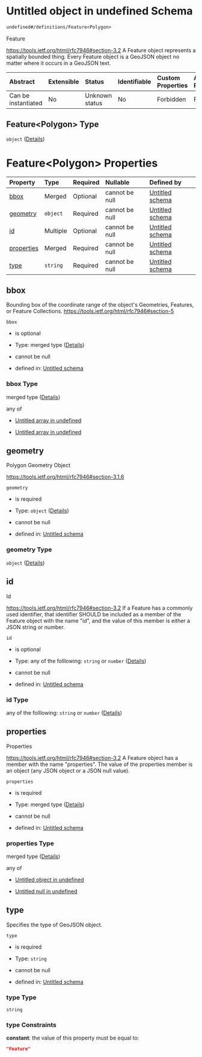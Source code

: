 # Untitled object in undefined Schema

```txt
undefined#/definitions/Feature<Polygon>
```

Feature

<https://tools.ietf.org/html/rfc7946#section-3.2> A Feature object represents a spatially bounded thing. Every Feature object is a GeoJSON object no matter where it occurs in a GeoJSON text.

| Abstract            | Extensible | Status         | Identifiable | Custom Properties | Additional Properties | Access Restrictions | Defined In                                                        |
| :------------------ | :--------- | :------------- | :----------- | :---------------- | :-------------------- | :------------------ | :---------------------------------------------------------------- |
| Can be instantiated | No         | Unknown status | No           | Forbidden         | Forbidden             | none                | [models.schema.json\*](models.schema.json "open original schema") |

## Feature\<Polygon> Type

`object` ([Details](models-definitions-featurepolygon.md))

# Feature\<Polygon> Properties

| Property                  | Type     | Required | Nullable       | Defined by                                                                                                                        |
| :------------------------ | :------- | :------- | :------------- | :-------------------------------------------------------------------------------------------------------------------------------- |
| [bbox](#bbox)             | Merged   | Optional | cannot be null | [Untitled schema](models-definitions-bbox.md "undefined#/definitions/Feature<Polygon>/properties/bbox")                           |
| [geometry](#geometry)     | `object` | Required | cannot be null | [Untitled schema](models-definitions-polygon.md "undefined#/definitions/Feature<Polygon>/properties/geometry")                    |
| [id](#id)                 | Multiple | Optional | cannot be null | [Untitled schema](models-definitions-featurepolygon-properties-id.md "undefined#/definitions/Feature<Polygon>/properties/id")     |
| [properties](#properties) | Merged   | Required | cannot be null | [Untitled schema](models-definitions-properties.md "undefined#/definitions/Feature<Polygon>/properties/properties")               |
| [type](#type)             | `string` | Required | cannot be null | [Untitled schema](models-definitions-featurepolygon-properties-type.md "undefined#/definitions/Feature<Polygon>/properties/type") |

## bbox

Bounding box of the coordinate range of the object's Geometries, Features, or Feature Collections. <https://tools.ietf.org/html/rfc7946#section-5>

`bbox`

*   is optional

*   Type: merged type ([Details](models-definitions-bbox.md))

*   cannot be null

*   defined in: [Untitled schema](models-definitions-bbox.md "undefined#/definitions/Feature<Polygon>/properties/bbox")

### bbox Type

merged type ([Details](models-definitions-bbox.md))

any of

*   [Untitled array in undefined](models-definitions-bbox2d.md "check type definition")

*   [Untitled array in undefined](models-definitions-bbox3d.md "check type definition")

## geometry

Polygon Geometry Object

<https://tools.ietf.org/html/rfc7946#section-3.1.6>

`geometry`

*   is required

*   Type: `object` ([Details](models-definitions-polygon.md))

*   cannot be null

*   defined in: [Untitled schema](models-definitions-polygon.md "undefined#/definitions/Feature<Polygon>/properties/geometry")

### geometry Type

`object` ([Details](models-definitions-polygon.md))

## id

Id

<https://tools.ietf.org/html/rfc7946#section-3.2> If a Feature has a commonly used identifier, that identifier SHOULD be included as a member of the Feature object with the name "id", and the value of this member is either a JSON string or number.

`id`

*   is optional

*   Type: any of the folllowing: `string` or `number` ([Details](models-definitions-featurepolygon-properties-id.md))

*   cannot be null

*   defined in: [Untitled schema](models-definitions-featurepolygon-properties-id.md "undefined#/definitions/Feature<Polygon>/properties/id")

### id Type

any of the folllowing: `string` or `number` ([Details](models-definitions-featurepolygon-properties-id.md))

## properties

Properties

<https://tools.ietf.org/html/rfc7946#section-3.2> A Feature object has a member with the name "properties". The value of the properties member is an object (any JSON object or a JSON null value).

`properties`

*   is required

*   Type: merged type ([Details](models-definitions-properties.md))

*   cannot be null

*   defined in: [Untitled schema](models-definitions-properties.md "undefined#/definitions/Feature<Polygon>/properties/properties")

### properties Type

merged type ([Details](models-definitions-properties.md))

any of

*   [Untitled object in undefined](models-definitions-properties-anyof-0.md "check type definition")

*   [Untitled null in undefined](models-definitions-properties-anyof-1.md "check type definition")

## type

Specifies the type of GeoJSON object.

`type`

*   is required

*   Type: `string`

*   cannot be null

*   defined in: [Untitled schema](models-definitions-featurepolygon-properties-type.md "undefined#/definitions/Feature<Polygon>/properties/type")

### type Type

`string`

### type Constraints

**constant**: the value of this property must be equal to:

```json
"Feature"
```
